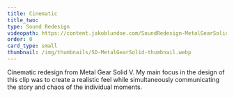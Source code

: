 ```yaml
---
title: Cinematic
title_two:
type: Sound Redesign
videopath: https://content.jakoblundoe.com/SoundRedesign-MetalGearSolidV-v4.mp4
order: 0
card_type: small
thumbnail: /img/thumbnails/SD-MetalGearSolid-thumbnail.webp
---
```

Cinematic redesign from Metal Gear Solid V.
My main focus in the design of this clip was to create a realistic feel
while simultaneously communicating the story and chaos of the individual moments.